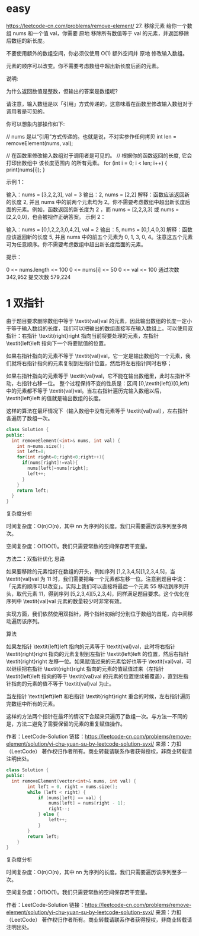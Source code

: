 # easy

https://leetcode-cn.com/problems/remove-element/ 27. 移除元素
给你一个数组 nums 和一个值 val，你需要 原地 移除所有数值等于 val 的元素，并返回移除后数组的新长度。

不要使用额外的数组空间，你必须仅使用 O(1) 额外空间并 原地 修改输入数组。

元素的顺序可以改变。你不需要考虑数组中超出新长度后面的元素。

说明:

为什么返回数值是整数，但输出的答案是数组呢?

请注意，输入数组是以「引用」方式传递的，这意味着在函数里修改输入数组对于调用者是可见的。

你可以想象内部操作如下:

// nums 是以“引用”方式传递的。也就是说，不对实参作任何拷贝
int len = removeElement(nums, val);

// 在函数里修改输入数组对于调用者是可见的。
// 根据你的函数返回的长度, 它会打印出数组中 该长度范围内 的所有元素。
for (int i = 0; i < len; i++) {
print(nums[i]);
}

示例 1：

输入：nums = [3,2,2,3], val = 3
输出：2, nums = [2,2]
解释：函数应该返回新的长度 2, 并且 nums 中的前两个元素均为 2。你不需要考虑数组中超出新长度后面的元素。例如，函数返回的新长度为 2 ，而 nums = [2,2,3,3] 或 nums = [2,2,0,0]，也会被视作正确答案。
示例 2：

输入：nums = [0,1,2,2,3,0,4,2], val = 2
输出：5, nums = [0,1,4,0,3]
解释：函数应该返回新的长度 5, 并且 nums 中的前五个元素为 0, 1, 3, 0, 4。注意这五个元素可为任意顺序。你不需要考虑数组中超出新长度后面的元素。

提示：

0 <= nums.length <= 100
0 <= nums[i] <= 50
0 <= val <= 100
通过次数 342,952 提交次数 579,224

# 1 双指针

由于题目要求删除数组中等于 \textit{val}val 的元素，因此输出数组的长度一定小于等于输入数组的长度，我们可以把输出的数组直接写在输入数组上。可以使用双指针：右指针 \textit{right}right 指向当前将要处理的元素，左指针 \textit{left}left 指向下一个将要赋值的位置。

如果右指针指向的元素不等于 \textit{val}val，它一定是输出数组的一个元素，我们就将右指针指向的元素复制到左指针位置，然后将左右指针同时右移；

如果右指针指向的元素等于 \textit{val}val，它不能在输出数组里，此时左指针不动，右指针右移一位。
整个过程保持不变的性质是：区间 [0,\textit{left})[0,left) 中的元素都不等于 \textit{val}val。当左右指针遍历完输入数组以后，\textit{left}left 的值就是输出数组的长度。

这样的算法在最坏情况下（输入数组中没有元素等于 \textit{val}val），左右指针各遍历了数组一次。

```cpp
class Solution {
public:
  int removeElement(<int>& nums, int val) {
    int n=nums.size();
    int left=0;
    for(int right=0;right<0;right++){
      if(nums[right]!=val){
        nums[left]=nums[right];
        left++;
      }
    }
    return left;
  }
}
```

复杂度分析

时间复杂度：O(n)O(n)，其中 nn 为序列的长度。我们只需要遍历该序列至多两次。

空间复杂度：O(1)O(1)。我们只需要常数的空间保存若干变量。

方法二：双指针优化
思路

如果要移除的元素恰好在数组的开头，例如序列 [1,2,3,4,5][1,2,3,4,5]，当 \textit{val}val 为 11 时，我们需要把每一个元素都左移一位。注意到题目中说：「元素的顺序可以改变」。实际上我们可以直接将最后一个元素 55 移动到序列开头，取代元素 11，得到序列 [5,2,3,4][5,2,3,4]，同样满足题目要求。这个优化在序列中 \textit{val}val 元素的数量较少时非常有效。

实现方面，我们依然使用双指针，两个指针初始时分别位于数组的首尾，向中间移动遍历该序列。

算法

如果左指针 \textit{left}left 指向的元素等于 \textit{val}val，此时将右指针 \textit{right}right 指向的元素复制到左指针 \textit{left}left 的位置，然后右指针 \textit{right}right 左移一位。如果赋值过来的元素恰好也等于 \textit{val}val，可以继续把右指针 \textit{right}right 指向的元素的值赋值过来（左指针 \textit{left}left 指向的等于 \textit{val}val 的元素的位置继续被覆盖），直到左指针指向的元素的值不等于 \textit{val}val 为止。

当左指针 \textit{left}left 和右指针 \textit{right}right 重合的时候，左右指针遍历完数组中所有的元素。

这样的方法两个指针在最坏的情况下合起来只遍历了数组一次。与方法一不同的是，方法二避免了需要保留的元素的重复赋值操作。

作者：LeetCode-Solution
链接：https://leetcode-cn.com/problems/remove-element/solution/yi-chu-yuan-su-by-leetcode-solution-svxi/
来源：力扣（LeetCode）
著作权归作者所有。商业转载请联系作者获得授权，非商业转载请注明出处。

```cpp
class Solution {
public:
  int removeElement(vector<int>& nums, int val) {
        int left = 0, right = nums.size();
        while (left < right) {
            if (nums[left] == val) {
                nums[left] = nums[right - 1];
                right--;
            } else {
                left++;
            }
        }
        return left;
    }
}
```

复杂度分析

时间复杂度：O(n)O(n)，其中 nn 为序列的长度。我们只需要遍历该序列至多一次。

空间复杂度：O(1)O(1)。我们只需要常数的空间保存若干变量。

作者：LeetCode-Solution
链接：https://leetcode-cn.com/problems/remove-element/solution/yi-chu-yuan-su-by-leetcode-solution-svxi/
来源：力扣（LeetCode）
著作权归作者所有。商业转载请联系作者获得授权，非商业转载请注明出处。
